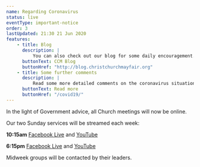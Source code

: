 ```yaml
---
name: Regarding Coronavirus
status: live
eventType: important-notice
order: 3
lastUpdated: 21:30 21 Jun 2020
features:
    - title: Blog
      description: |
          You can also check out our blog for some daily encouragement.
      buttonText: CCM Blog
      buttonHref: "http://blog.christchurchmayfair.org"
    - title: Some further comments
      description: |
          Read some more detailed comments on the coronavirus situation from Matt Fuller.
      buttonText: Read more
      buttonHref: "/covid19/"
---
```


In the light of Government advice, all Church meetings will now be online.

Our two Sunday services will be streamed each week:

**10:15am** [Facebook Live](https://www.facebook.com/christchurch.mayfair.1) and [YouTube](https://www.youtube.com/channel/UC_64p-NNiMF5DXoxhHE1Cgw)

**6:15pm** [Facebook Live](https://www.facebook.com/christchurch.mayfair.1) and [YouTube](https://www.youtube.com/channel/UC_64p-NNiMF5DXoxhHE1Cgw)

Midweek groups will be contacted by their leaders.
